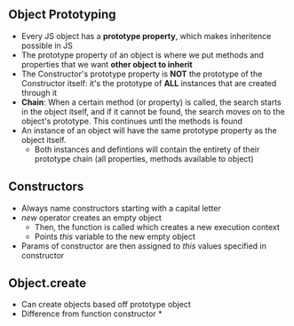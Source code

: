 ## Object Prototyping
* Every JS object has a **prototype property**, which makes inheritence possible in JS
* The prototype property of an object is where we put methods and properties that we want **other object to inherit**
* The Constructor's prototype property is **NOT** the prototype of the Constructor itself: it's the prototype of **ALL** instances that are created through it
* **Chain**: When a certain method (or property) is called, the search starts in the object itself, and if it cannot be found, the search moves on to the object's prototype. This continues untl the methods is found
* An instance of an object will have the same prototype property as the object itself.
    * Both instances and defintions will contain the entirety of their prototype chain (all properties, methods available to object)

## Constructors
* Always name constructors starting with a capital letter
* *new* operator creates an empty object 
    * Then, the function is called which creates a new execution context
    * Points *this* variable to the new empty object
* Params of constructor are then assigned to *this* values specified in constructor

## Object.create
* Can create objects based off prototype object
* Difference from function constructor
    * 

